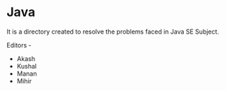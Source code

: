 # Java

It is a directory created to resolve the problems faced in Java SE Subject.


Editors -
- Akash
- Kushal 
- Manan
- Mihir
